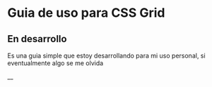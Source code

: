 # Guia de uso para CSS Grid

## En desarrollo

Es una guia simple que estoy desarrollando para mi uso personal, si eventualmente algo se me olvida

__